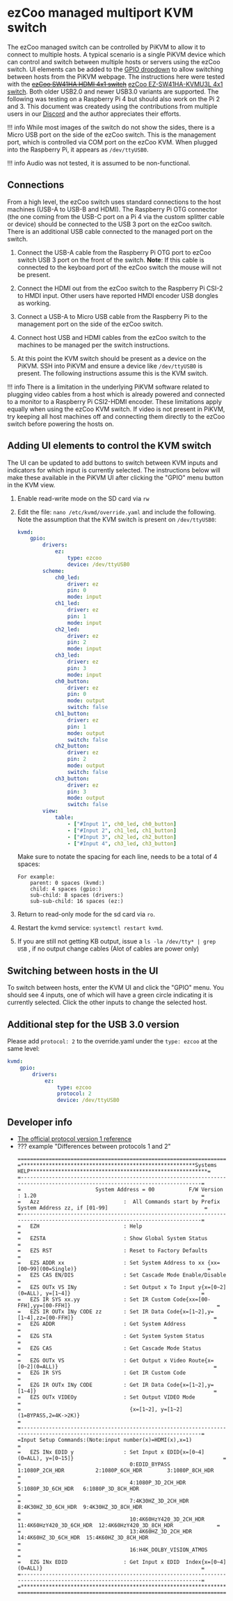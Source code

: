# ezCoo managed multiport KVM switch

The ezCoo managed switch can be controlled by PiKVM to allow it to connect to multiple hosts. A typical scenario is a single PiKVM device which can control and switch between multiple hosts or servers using the ezCoo switch. UI elements can be added to the [GPIO dropdown](gpio.md) to allow switching between hosts from the PiKVM webpage. The instructions here were tested with the ~~[ezCoo SW41HA HDMI 4x1 switch](https://www.easycoolav.com/products/hdmi20-switch-4x1-with-usb20-kvm-4-port-usbsupport-4k60hz-444-and-hdr-audio-breakout)~~ [ezCoo EZ-SW41HA-KVMU3L 4x1 switch](https://www.easycoolav.com/products/hdmi20-switch-4x1-with-usb30-kvm-3-port-usbsupport-4k60hz-444-and-hdr-audio-breakout-36). Both older USB2.0 and newer USB3.0 variants are supported. The following was testing on a Raspberry Pi 4 but should also work on the Pi 2 and 3. This document was createdy using the contributions from multiple users in our [Discord](https://discord.gg/bpmXfz5) and the author appreciates their efforts.

!!! info
    While most images of the switch do not show the sides, there is a Micro USB port on the side of the ezCoo switch. This is the management port, which is controlled via COM port on the ezCoo KVM. When plugged into the Raspberry Pi, it appears as `/dev/ttyUSB0`.

!!! info
    Audio was not tested, it is assumed to be non-functional.


## Connections

From a high level, the ezCoo switch uses standard connections to the host machines (USB-A to USB-B and HDMI). The Raspberry Pi OTG connector (the one coming from the USB-C port on a Pi 4 via the custom splitter cable or device) should be connected to the USB 3 port on the ezCoo switch. There is an additional USB cable connected to the managed port on the switch.

1. Connect the USB-A cable from the Raspberry Pi OTG port to ezCoo switch USB 3 port on the front of the switch. **Note**: If this cable is connected to the keyboard port of the ezCoo switch the mouse will not be present.

2. Connect the HDMI out from the ezCoo switch to the Raspberry Pi CSI-2 to HMDI input. Other users have reported HMDI encoder USB dongles as working.

3. Connect a USB-A to Micro USB cable from the Raspberry Pi to the management port on the side of the ezCoo switch.

4. Connect host USB and HDMI cables from the ezCoo switch to the machines to be managed per the switch instructions.

5. At this point the KVM switch should be present as a device on the PiKVM. SSH into PiKVM and ensure a device like `/dev/ttyUSB0` is present. The following instructions assume this is the KVM switch.

!!! info
    There is a limitation in the underlying PiKVM software related to plugging video cables from a host which is already powered and connected to a monitor to a Raspberry Pi CSI2-HDMI encoder. These limitations apply equally when using the ezCoo KVM switch. If video is not present in PiKVM, try keeping all host machines off and connecting them directly to the ezCoo switch before powering the hosts on.


## Adding UI elements to control the KVM switch

The UI can be updated to add buttons to switch between KVM inputs and indicators for which input is currently selected.  The instructions below will make these available in the PiKVM UI after clicking the "GPIO" menu button in the KVM view.

1. Enable read-write mode on the SD card via `rw`

2. Edit the file: `nano /etc/kvmd/override.yaml` and include the following. Note the assumption that the KVM switch is present on `/dev/ttyUSB0`:

    ```yaml
    kvmd:
        gpio:
            drivers:
                ez:
                    type: ezcoo
                    device: /dev/ttyUSB0
            scheme:
                ch0_led:
                    driver: ez
                    pin: 0
                    mode: input
                ch1_led:
                    driver: ez
                    pin: 1
                    mode: input
                ch2_led:
                    driver: ez
                    pin: 2
                    mode: input
                ch3_led:
                    driver: ez
                    pin: 3
                    mode: input
                ch0_button:
                    driver: ez
                    pin: 0
                    mode: output
                    switch: false
                ch1_button:
                    driver: ez
                    pin: 1
                    mode: output
                    switch: false
                ch2_button:
                    driver: ez
                    pin: 2
                    mode: output
                    switch: false
                ch3_button:
                    driver: ez
                    pin: 3
                    mode: output
                    switch: false
            view:
                table:
                    - ["#Input 1", ch0_led, ch0_button]
                    - ["#Input 2", ch1_led, ch1_button]
                    - ["#Input 3", ch2_led, ch2_button]
                    - ["#Input 4", ch3_led, ch3_button]
    ```

    Make sure to notate the spacing for each line, needs to be a total of 4 spaces:

    ```
    For example:
        parent: 0 spaces (kvmd:)
        child: 4 spaces (gpio:)
        sub-child: 8 spaces (drivers:)
        sub-sub-child: 16 spaces (ez:)
    ```

3. Return to read-only mode for the sd card via `ro`.

4. Restart the kvmd service: `systemctl restart kvmd`.

5. If you are still not getting KB output, issue a `ls -la /dev/tty* | grep USB` , if no output change cables (Alot of cables are power only)


## Switching between hosts in the UI

To switch between hosts, enter the KVM UI and click the "GPIO" menu.  You should see 4 inputs, one of which will have a green circle indicating it is currently selected.  Click the other inputs to change the selected host.


## Additional step for the USB 3.0 version

Please add `protocol: 2` to the override.yaml under the `type: ezcoo` at the same level:

```yaml
kvmd:
    gpio:
        drivers:
            ez:
                type: ezcoo
                protocol: 2
                device: /dev/ttyUSB0
```


## Developer info
* [The official protocol version 1 reference](ezcoo1.docx)
* ??? example "Differences between protocols 1 and 2"
    ```
    ===============================================================================================================================
    =********************************************************Systems HELP*********************************************************=
    =-----------------------------------------------------------------------------------------------------------------------------=
    =                        System Address = 00           F/W Version : 1.20                                                     =
    =   Azz                           :  All Commands start by Prefix System Address zz, if [01-99]                               =
    =-----------------------------------------------------------------------------------------------------------------------------=
    =   EZH                           : Help                                                                                      =
    =   EZSTA                         : Show Global System Status                                                                 =
    =   EZS RST                       : Reset to Factory Defaults                                                                 =
    =   EZS ADDR xx                   : Set System Address to xx {xx=[00~99](00=Single)}                                          =
    =   EZS CAS EN/DIS                : Set Cascade Mode Enable/Disable                                                           =
    =   EZS OUTx VS INy               : Set Output x To Input y{x=[0~2](0=ALL), y=[1~4]}                                          =
    =   EZS IR SYS xx.yy              : Set IR Custom Code{xx=[00-FFH],yy=[00-FFH]}                                               =
    =   EZS IR OUTx INy CODE zz       : Set IR Data Code{x=[1~2],y=[1~4],zz=[00-FFH]}                                             =
    =   EZG ADDR                      : Get System Address                                                                        =
    =   EZG STA                       : Get System System Status                                                                  =
    =   EZG CAS                       : Get Cascade Mode Status                                                                   =
    =   EZG OUTx VS                   : Get Output x Video Route{x=[0~2](0=ALL)}                                                  =
    =   EZG IR SYS                    : Get IR Custom Code                                                                        =
    =   EZG IR OUTx INy CODE          : Get IR Data Code{x=[1~2],y=[1~4]}                                                         =
    =   EZS OUTx VIDEOy               : Set Output VIDEO Mode                                                                     =
    =                                   {x=[1~2], y=[1~2](1=BYPASS,2=4K->2K)}                                                     =
    =-----------------------------------------------------------------------------------------------------------------------------=
    =Input Setup Commands:(Note:input number(x)=HDMI(x),x=1)                                                                      =
    =   EZS INx EDID y                : Set Input x EDID{x=[0~4](0=ALL), y=[0~15]}                                                =
    =                                   0:EDID_BYPASS         1:1080P_2CH_HDR          2:1080P_6CH_HDR        3:1080P_8CH_HDR     =
    =                                   4:1080P_3D_2CH_HDR    5:1080P_3D_6CH_HDR   6:1080P_3D_8CH_HDR                             =
    =                                   7:4K30HZ_3D_2CH_HDR  8:4K30HZ_3D_6CH_HDR  9:4K30HZ_3D_8CH_HDR                             =
    =                                   10:4K60HzY420_3D_2CH_HDR  11:4K60HzY420_3D_6CH_HDR  12:4K60HzY420_3D_8CH_HDR              =
    =                                   13:4K60HZ_3D_2CH_HDR  14:4K60HZ_3D_6CH_HDR  15:4K60HZ_3D_8CH_HDR                          =
    =                                   16:H4K_DOLBY_VISION_ATMOS                                                                 =
    =   EZG INx EDID                  : Get Input x EDID  Index{x=[0~4](0=ALL)}                                                   =
    =-----------------------------------------------------------------------------------------------------------------------------=
    =*****************************************************************************************************************************=
    ===============================================================================================================================
    ```
